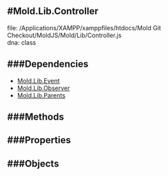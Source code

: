 
#Mold.Lib.Controller
---------------------------------------

file: /Applications/XAMPP/xamppfiles/htdocs/Mold Git Checkout/MoldJS/Mold/Lib/Controller.js  
dna: class


	




###Dependencies
--------------

* [Mold.Lib.Event](../../Mold/Lib/Event.md) 
* [Mold.Lib.Observer](../../Mold/Lib/Observer.md) 
* [Mold.Lib.Parents](../../Mold/Lib/Parents.md) 



   
###Methods
--------------

   
###Properties
-------------

   
###Objects
------------


		
